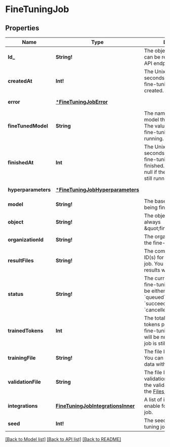 # FineTuningJob

## Properties
Name | Type | Description | Notes
------------ | ------------- | ------------- | -------------
**Id_** | **String!** | The object identifier, which can be referenced in the API endpoints. | [default to null]
**createdAt** | **Int!** | The Unix timestamp (in seconds) for when the fine-tuning job was created. | [default to null]
**error** | [***FineTuningJobError**](FineTuningJob_error.md) |  | [default to null]
**fineTunedModel** | **String** | The name of the fine-tuned model that is being created. The value will be null if the fine-tuning job is still running. | [default to null]
**finishedAt** | **Int** | The Unix timestamp (in seconds) for when the fine-tuning job was finished. The value will be null if the fine-tuning job is still running. | [default to null]
**hyperparameters** | [***FineTuningJobHyperparameters**](FineTuningJob_hyperparameters.md) |  | [default to null]
**model** | **String!** | The base model that is being fine-tuned. | [default to null]
**object** | **String!** | The object type, which is always \&quot;fine_tuning.job\&quot;. | [default to null]
**organizationId** | **String!** | The organization that owns the fine-tuning job. | [default to null]
**resultFiles** | **String!** | The compiled results file ID(s) for the fine-tuning job. You can retrieve the results with the [Files API](/docs/api-reference/files/retrieve-contents). | [default to null]
**status** | **String!** | The current status of the fine-tuning job, which can be either &#x60;validating_files&#x60;, &#x60;queued&#x60;, &#x60;running&#x60;, &#x60;succeeded&#x60;, &#x60;failed&#x60;, or &#x60;cancelled&#x60;. | [default to null]
**trainedTokens** | **Int** | The total number of billable tokens processed by this fine-tuning job. The value will be null if the fine-tuning job is still running. | [default to null]
**trainingFile** | **String!** | The file ID used for training. You can retrieve the training data with the [Files API](/docs/api-reference/files/retrieve-contents). | [default to null]
**validationFile** | **String** | The file ID used for validation. You can retrieve the validation results with the [Files API](/docs/api-reference/files/retrieve-contents). | [default to null]
**integrations** | [**FineTuningJobIntegrationsInner**](FineTuningJob_integrations_inner.md) | A list of integrations to enable for this fine-tuning job. | [optional] [default to null]
**seed** | **Int!** | The seed used for the fine-tuning job. | [default to null]

[[Back to Model list]](../README.md#documentation-for-models) [[Back to API list]](../README.md#documentation-for-api-endpoints) [[Back to README]](../README.md)


